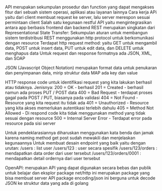 API merupakan sekumpulan prosedur dan function yang dapat mengakses fitur dari sebuah sistem operasi, aplikasi atau layanan lainnya
Cara kerja APi yaitu dari client membuat request ke server, lalu server merespon sesuai permintaan client
Salah satu kegunaan restful API yaitu mengintegrasikan antara app berbasis frontend dan backend
REST merupakan singkatan dari Representational State Transfer: Sekumpulan aturan untuk membangun sistem terdistribusi
REST menggunakan http protocol untuk berkomunikasi dengan resource
Terdapat http request method: yaitu GET untuk mengambil data, POST untuk insert data, PUT untuk edit data, dan DELETE untuk menghapus data
Untuk request dan response formatnya ada JSON, XML, dan SOAP

JSON (Javascript Object Notation) merupakan format data untuk penukaran dan penyimpanan data, mirip struktur data MAP ada key dan value

HTTP response code untuk identifikasi request yang kita lakukan berhasil atau tidaknya. Jenisnya:
200 = OK - berhasil
201 = Created - berhasil namun ada proses PUT / POST data
400 = Bad Request - terdapat proses gagal pada POST / PUT, biasanya pada validasi
404 = Not Found - Resource yang kita request itu tidak ada
401 = Unauthorized - Resource yang kita akses memerlukan autentikasi terlebih dahulu
405 = Method Not Allowed - Di respond code kita tidak menggunakan method yang tidak sesuai dengan resource
500 = Internal Server Error - Terdapat error pada resource pada sisi server

Untuk pendeklarasiannya diharuskan menggunakan kata benda dan jamak karena naming method get post sudah mewakili dan menjelaskan kegunaannya
Untuk membuat desain endpoint yang baik yaitu dengan urutan:
/users : list user
/users/123 : user secara spesifik
/users/123/orders : mendapatkan data order dari user tersebut
/users/123/orders/0001 : mendapatkan detail ordernya dari user tersebut

OpenAPI: merupakan API yang dapat digunakan secara bebas dan publik untuk belajar dan eksplor
package net/http ini merupakan package yang bisa membuat server API
package encoding/json ini berguna untuk decode JSON ke struktur data yang ada di golang